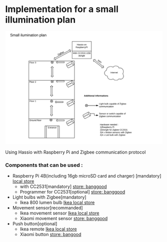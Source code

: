 # Implementation for a small illumination plan

![Plan1](https://github.com/luciancerbu/small_illumination/blob/master/files/Screenshot%202020-03-16%20at%2022.01.49.png)

Using Hassio with Raspberry Pi and Zigbee communication protocol 

### Components that can be used : 

* Raspberry Pi 4B(including 16gb microSD card and charger) [mandatory] [local store](https://www.optimusdigital.ro/ro/placi-raspberry-pi/8616-raspberry-pi-4-model-b2gb-765756931175.html)
  * with CC2531[mandatory] [store: banggood](https://www.banggood.com/Wireless-Zigbee-CC2531-Sniffer-Bare-Board-Packet-Protocol-Analyzer-Module-USB-Interface-Dongle-p-1227206.html?rmmds=search&cur_warehouse=CN)
  * Programmer for CC2531[optional] [store: banggood]()
* Light bulbs with Zigbee[mandatory]
  * Ikea 800 lumen bulb [Ikea local store](https://www.ikea.com/ro/ro/p/tradfri-bec-led-e27-806-lumeni-wireless-alb-opal-90408797/)
* Movement sensor[recommanded]
  * Ikea movement sensor [Ikea local store](https://www.ikea.com/ro/ro/p/tradfri-senzor-miscare-wireless-alb-70429913/)
  * Xiaomi movement sensor [store: banggood](https://www.banggood.com/Original-Aqara-Zig_Bee-Wireless-Human-Body-PIR-Sensor-Smart-Home-Kit-From-Xiaomi-Eco-System-p-1177007.html?rmmds=search&cur_warehouse=HK)
* Push button[optional]
  * Ikea remote [Ikea local store](https://www.ikea.com/ro/ro/p/tradfri-buton-comanda-rapida-alb-40467765/)
  * Xiaomi button [store: bangood](https://www.banggood.com/Original-Xiaomi-Mijia-Smart-Home-Zig-bee-Wireless-Smart-Switch-Touch-Button-ON-OFF-WiFi-Remote-Control-Switch-p-1049175.html?rmmds=search&cur_warehouse=HK)
